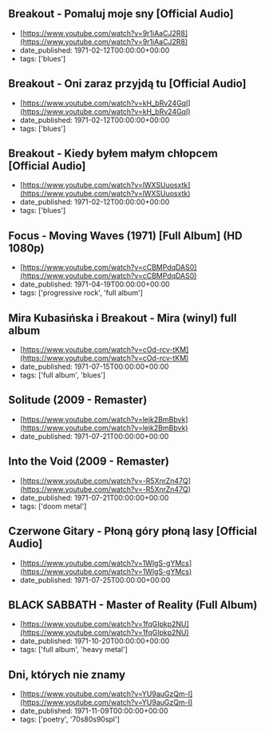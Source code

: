  ## Breakout - Pomaluj moje sny [Official Audio]
 - [https://www.youtube.com/watch?v=9r1iAaCJ2R8](https://www.youtube.com/watch?v=9r1iAaCJ2R8)
 - date_published: 1971-02-12T00:00:00+00:00
 - tags: ['blues']

 ## Breakout - Oni zaraz przyjdą tu [Official Audio]
 - [https://www.youtube.com/watch?v=kH_bRv24GqI](https://www.youtube.com/watch?v=kH_bRv24GqI)
 - date_published: 1971-02-12T00:00:00+00:00
 - tags: ['blues']

 ## Breakout - Kiedy byłem małym chłopcem [Official Audio]
 - [https://www.youtube.com/watch?v=lWXSUuosxtk](https://www.youtube.com/watch?v=lWXSUuosxtk)
 - date_published: 1971-02-12T00:00:00+00:00
 - tags: ['blues']

 ## Focus - Moving Waves (1971) [Full Album] (HD 1080p)
 - [https://www.youtube.com/watch?v=cCBMPdqDAS0](https://www.youtube.com/watch?v=cCBMPdqDAS0)
 - date_published: 1971-04-19T00:00:00+00:00
 - tags: ['progressive rock', 'full album']

 ## Mira Kubasińska i Breakout - Mira (winyl) full album
 - [https://www.youtube.com/watch?v=cOd-rcv-tKM](https://www.youtube.com/watch?v=cOd-rcv-tKM)
 - date_published: 1971-07-15T00:00:00+00:00
 - tags: ['full album', 'blues']

 ## Solitude (2009 - Remaster)
 - [https://www.youtube.com/watch?v=lejk2BmBbvk](https://www.youtube.com/watch?v=lejk2BmBbvk)
 - date_published: 1971-07-21T00:00:00+00:00

 ## Into the Void (2009 - Remaster)
 - [https://www.youtube.com/watch?v=-R5XnrZn47Q](https://www.youtube.com/watch?v=-R5XnrZn47Q)
 - date_published: 1971-07-21T00:00:00+00:00
 - tags: ['doom metal']

 ## Czerwone Gitary - Płoną góry płoną lasy [Official Audio]
 - [https://www.youtube.com/watch?v=1WlgS-gYMcs](https://www.youtube.com/watch?v=1WlgS-gYMcs)
 - date_published: 1971-07-25T00:00:00+00:00

 ## BLACK SABBATH - Master of Reality (Full Album)
 - [https://www.youtube.com/watch?v=1fqGIpkp2NU](https://www.youtube.com/watch?v=1fqGIpkp2NU)
 - date_published: 1971-10-20T00:00:00+00:00
 - tags: ['full album', 'heavy metal']

 ## Dni, których nie znamy
 - [https://www.youtube.com/watch?v=YU9auGzQm-I](https://www.youtube.com/watch?v=YU9auGzQm-I)
 - date_published: 1971-11-09T00:00:00+00:00
 - tags: ['poetry', '70s80s90spl']

